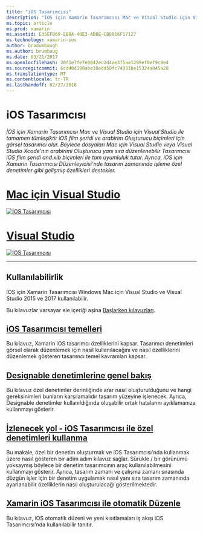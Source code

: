 ```yaml
---
title: "iOS Tasarımcısı"
description: "İOS için Xamarin Tasarımcısı Mac ve Visual Studio için Visual Studio ile tamamen tümleşiktir iOS film şeridi ve arabirim Oluşturucu biçimleri için görsel tasarımcı olur. Böylece dosyaları Mac için Visual Studio veya Visual Studio Xcode'nın arabirimi Oluşturucu yanı sıra düzenlenebilir Tasarımcısı iOS film şeridi and.xib biçimleri ile tam uyumluluk tutar. Ayrıca, iOS için Xamarin Tasarımcısı Düzenleyicisi'nde tasarım zamanında işleme özel denetimler gibi gelişmiş özellikleri destekler."
ms.topic: article
ms.prod: xamarin
ms.assetid: E35EFB69-EBBA-40E3-ADBE-CB8016F17127
ms.technology: xamarin-ios
author: bradumbaugh
ms.author: brumbaug
ms.date: 03/21/2017
ms.openlocfilehash: 20f1e7fe7e0042ec2d4ae3f5ae1299ef0ef9c9e4
ms.sourcegitcommit: 6cd40d190abe38edd50fc74331be15324a845a28
ms.translationtype: MT
ms.contentlocale: tr-TR
ms.lasthandoff: 02/27/2018
---
```

# <a name="ios-designer"></a>iOS Tasarımcısı

_İOS için Xamarin Tasarımcısı Mac ve Visual Studio için Visual Studio ile tamamen tümleşiktir iOS film şeridi ve arabirim Oluşturucu biçimleri için görsel tasarımcı olur. Böylece dosyaları Mac için Visual Studio veya Visual Studio Xcode'nın arabirimi Oluşturucu yanı sıra düzenlenebilir Tasarımcısı iOS film şeridi and.xib biçimleri ile tam uyumluluk tutar. Ayrıca, iOS için Xamarin Tasarımcısı Düzenleyicisi'nde tasarım zamanında işleme özel denetimler gibi gelişmiş özellikleri destekler._

# <a name="visual-studio-for-mactabvsmac"></a>[Mac için Visual Studio](#tab/vsmac)


[![](images/designer-new1.png "İOS Tasarımcısı")](images/designer-new1.png)


# <a name="visual-studiotabvswin"></a>[Visual Studio](#tab/vswin)


[![](images/designer-vs.png "İOS Tasarımcısı")](images/designer-vs.png)


-----

## <a name="availability"></a>Kullanılabilirlik

İOS için Xamarin Tasarımcısı Windows Mac için Visual Studio ve Visual Studio 2015 ve 2017 kullanılabilir.

Bu kılavuzlar varsayar ele içeriği aşina [Başlarken kılavuzları](~/ios/get-started/index.md).


## <a name="ios-designer-basicsintroductionmd"></a>[iOS Tasarımcısı temelleri](introduction.md)

Bu kılavuz, Xamarin iOS tasarımcı özelliklerini kapsar. Tasarımcı denetimleri görsel olarak düzenlemek için nasıl kullanılacağını ve nasıl özelliklerini düzenlemek gösteren tasarımcı temel kavramları kapsar.

##  <a name="designable-controls-overviewios-designable-controls-overviewmd"></a>[Designable denetimlerine genel bakış](ios-designable-controls-overview.md)

Bu kılavuz özel denetimler derinliğinde arar nasıl oluşturulduğunu ve hangi gereksinimleri bunların karşılamalıdır tasarım yüzeyine işlenecek. Ayrıca, Designable denetimler kullanıldığında oluşabilir ortak hatalarını ayıklamanıza kullanmayı gösterir.

##  <a name="walkthrough---using-custom-controls-with-ios-designerios-designable-controls-walkthroughmd"></a>[İzlenecek yol - iOS Tasarımcısı ile özel denetimleri kullanma](ios-designable-controls-walkthrough.md)

Bu makale, özel bir denetim oluşturmak ve iOS Tasarımcısı'nda kullanmak üzere nasıl gösteren bir adım adım kılavuz sağlar. Sürükle / bir görünümü yoksaymış böylece bir denetim tasarımcının araç kullanılabilmesini kullanmayı gösterir. Ayrıca, tasarım zamanı ve çalışma zamanı sırasında düzgün işler için bir denetim uygulamak nasıl yanı sıra tasarım zamanında ayarlanabilir özelliklerin nasıl oluşturulacağı gösterilmektedir.

##  <a name="auto-layout-with-the-xamarin-ios-designerdesigner-auto-layoutmd"></a>[Xamarin iOS Tasarımcısı ile otomatik Düzenle](designer-auto-layout.md)

Bu kılavuz, iOS otomatik düzeni ve yeni kısıtlamaları iş akışı iOS Tasarımcısı'nda kullanılabilir tanıtır.
